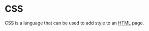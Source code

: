 # CSS































CSS is a language that can be used to add style to an [HTML](HTML) page.